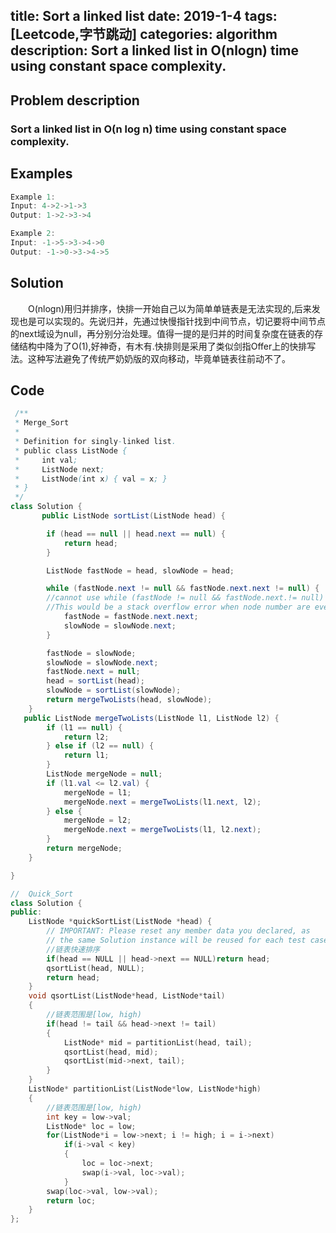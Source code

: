 title: Sort a linked list
date: 2019-1-4
tags: [Leetcode,字节跳动]
categories: algorithm
description: Sort a linked list in O(nlogn) time using constant space complexity.
---
## Problem description
  ### Sort a linked list in O(n log n) time using constant space complexity.
 ## Examples
``` java
Example 1:
Input: 4->2->1->3
Output: 1->2->3->4
```
```java
Example 2:
Input: -1->5->3->4->0
Output: -1->0->3->4->5
```

## Solution
　　O(nlogn)用归并排序，快排一开始自己以为简单单链表是无法实现的,后来发现也是可以实现的。先说归并，先通过快慢指针找到中间节点，切记要将中间节点的next域设为null，再分别分治处理。值得一提的是归并的时间复杂度在链表的存储结构中降为了O(1),好神奇，有木有.快排则是采用了类似剑指Offer上的快排写法。这种写法避免了传统严奶奶版的双向移动，毕竟单链表往前动不了。

## Code

```java
 /**
 * Merge_Sort
 * 
 * Definition for singly-linked list.
 * public class ListNode {
 *     int val;
 *     ListNode next;
 *     ListNode(int x) { val = x; }
 * }
 */
class Solution {
       public ListNode sortList(ListNode head) {

        if (head == null || head.next == null) {
            return head;
        }

        ListNode fastNode = head, slowNode = head;

        while (fastNode.next != null && fastNode.next.next != null) {
		//cannot use while (fastNode != null && fastNode.next.!= null) {
		//This would be a stack overflow error when node number are even.
            fastNode = fastNode.next.next;
            slowNode = slowNode.next;
        }

        fastNode = slowNode;
        slowNode = slowNode.next;
        fastNode.next = null;
        head = sortList(head);
        slowNode = sortList(slowNode);
        return mergeTwoLists(head, slowNode);
    }
   public ListNode mergeTwoLists(ListNode l1, ListNode l2) {
        if (l1 == null) {
            return l2;
        } else if (l2 == null) {
            return l1;
        }
        ListNode mergeNode = null;
        if (l1.val <= l2.val) {
            mergeNode = l1;
            mergeNode.next = mergeTwoLists(l1.next, l2);
        } else {
            mergeNode = l2;
            mergeNode.next = mergeTwoLists(l1, l2.next);
        }
        return mergeNode;
    }

}
```

```c++
//  Quick_Sort
class Solution {
public:
    ListNode *quickSortList(ListNode *head) {
        // IMPORTANT: Please reset any member data you declared, as
        // the same Solution instance will be reused for each test case.
        //链表快速排序
        if(head == NULL || head->next == NULL)return head;
        qsortList(head, NULL);
        return head;
    }
    void qsortList(ListNode*head, ListNode*tail)
    {
        //链表范围是[low, high)
        if(head != tail && head->next != tail)
        {
            ListNode* mid = partitionList(head, tail);
            qsortList(head, mid);
            qsortList(mid->next, tail);
        }
    }
    ListNode* partitionList(ListNode*low, ListNode*high)
    {
        //链表范围是[low, high)
        int key = low->val;
        ListNode* loc = low;
        for(ListNode*i = low->next; i != high; i = i->next)
            if(i->val < key)
            {
                loc = loc->next;
                swap(i->val, loc->val);
            }
        swap(loc->val, low->val);
        return loc;
    }
};
```